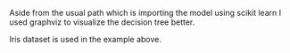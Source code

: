 Aside from the usual path which is importing the model using scikit learn I used graphviz to visualize the decision tree better.

Iris dataset is used in the example above.
